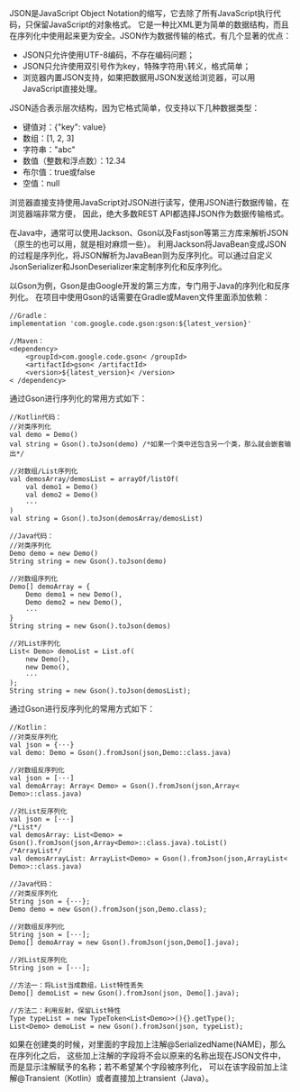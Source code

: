 JSON是JavaScript Object Notation的缩写，它去除了所有JavaScript执行代码，只保留JavaScript的对象格式。 它是一种比XML更为简单的数据结构，而且在序列化中使用起来更为安全。JSON作为数据传输的格式，有几个显著的优点：

+ JSON只允许使用UTF-8编码，不存在编码问题；
+ JSON只允许使用双引号作为key，特殊字符用`\`转义，格式简单；
+ 浏览器内置JSON支持，如果把数据用JSON发送给浏览器，可以用JavaScript直接处理。

JSON适合表示层次结构，因为它格式简单，仅支持以下几种数据类型：

+ 键值对：{"key": value}
+ 数组：[1, 2, 3]
+ 字符串："abc"
+ 数值（整数和浮点数）：12.34
+ 布尔值：true或false
+ 空值：null

浏览器直接支持使用JavaScript对JSON进行读写，使用JSON进行数据传输，在浏览器端非常方便， 因此，绝大多数REST API都选择JSON作为数据传输格式。

在Java中，通常可以使用Jackson、Gson以及Fastjson等第三方库来解析JSON（原生的也可以用，就是相对麻烦一些）。 利用Jackson将JavaBean变成JSON的过程是序列化，将JSON解析为JavaBean则为反序列化。可以通过自定义JsonSerializer和JsonDeserializer来定制序列化和反序列化。

以Gson为例，Gson是由Google开发的第三方库，专门用于Java的序列化和反序列化。 在项目中使用Gson的话需要在Gradle或Maven文件里面添加依赖：

```
//Gradle：
implementation 'com.google.code.gson:gson:${latest_version}'

//Maven：
<dependency>
    <groupId>com.google.code.gson< /groupId>
    <artifactId>gson< /artifactId>
    <version>${latest_version}< /version>
< /dependency>
```

通过Gson进行序列化的常用方式如下：

```
//Kotlin代码：
//对类序列化
val demo = Demo()
val string = Gson().toJson(demo) /*如果一个类中还包含另一个类，那么就会嵌套输出*/

//对数组/List序列化
val demosArray/demosList = arrayOf/listOf(
    val demo1 = Demo()
    val demo2 = Demo()
    ···
)
val string = Gson().toJson(demosArray/demosList)

//Java代码：
//对类序列化
Demo demo = new Demo()
String string = new Gson().toJson(demo)

//对数组序列化
Demo[] demoArray = {
    Demo demo1 = new Demo(),
    Demo demo2 = new Demo(),
    ···
}
String string = new Gson().toJson(demos)

//对List序列化
List< Demo> demoList = List.of(
    new Demo(),
    new Demo(),
    ···
);
String string = new Gson().toJson(demosList);
```

通过Gson进行反序列化的常用方式如下：

```
//Kotlin：
//对类反序列化
val json = {···}
val demo: Demo = Gson().fromJson(json,Demo::class.java)

//对数组反序列化
val json = [···]
val demoArray: Array< Demo> = Gson().fromJson(json,Array< Demo>::class.java)

//对List反序列化
val json = [···]
/*List*/
val demosArray: List<Demo> = Gson().fromJson(json,Array<Demo>::class.java).toList()
/*ArrayList*/
val demosArrayList: ArrayList<Demo> = Gson().fromJson(json,ArrayList< Demo>::class.java)

//Java代码：
//对类反序列化
String json = {···};
Demo demo = new Gson().fromJson(json,Demo.class);

//对数组反序列化
String json = [···];
Demo[] demoArray = new Gson().fromJson(json,Demo[].java);

//对List反序列化
String json = [···];

//方法一：将List当成数组，List特性丢失
Demo[] demoList = new Gson().fromJson(json, Demo[].java);

//方法二：利用反射，保留List特性
Type typeList = new TypeToken<List<Demo>>(){}.getType();
List<Demo> demoList = new Gson().fromJson(json, typeList);
```

如果在创建类的时候，对里面的字段加上注解@SerializedName(NAME)，那么在序列化之后， 这些加上注解的字段将不会以原来的名称出现在JSON文件中，而是显示注解赋予的名称；若不希望某个字段被序列化， 可以在该字段前加上注解@Transient（Kotlin）或者直接加上transient（Java）。